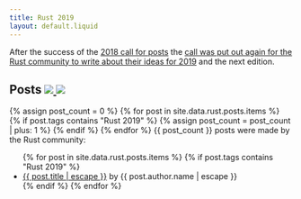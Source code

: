 ```yaml
---
title: Rust 2019
layout: default.liquid
---
```


After the success of the [2018 call for posts][call-for-posts] the [call was
put out again for the Rust community to write about their ideas for
2019][call-for-posts-2019] and the next edition.

<h2>
  Posts
  <a class="feedicon" href="/rust-2019/feed.rss" title="Rust 2019 RSS Feed">
    <img src="/images/rss.svg" />
  </a>
  <a class="feedicon" href="/rust-2019/feed.json" title="Rust 2019 JSON Feed">
    <img src="/images/jsonfeed.png" />
  </a>
</h2>

{% assign post_count = 0 %}
{% for post in site.data.rust.posts.items %}
  {% if post.tags contains "Rust 2019" %}
  {% assign post_count = post_count | plus: 1 %}
  {% endif %}
{% endfor %}
{{ post_count }} posts were made by the Rust community:

<ul>
{% for post in site.data.rust.posts.items %}
  {% if post.tags contains "Rust 2019" %}
  <li><a href="{{ post.url }}">{{ post.title | escape }}</a> by {{ post.author.name | escape }}</li>
  {% endif %}
{% endfor %}
</ul>

[call-for-posts]: https://blog.rust-lang.org/2018/01/03/new-years-rust-a-call-for-community-blogposts.html
[call-for-posts-2019]: https://blog.rust-lang.org/2018/12/06/call-for-rust-2019-roadmap-blogposts.html
